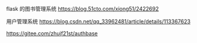 flask 的图书管理系统
https://blog.51cto.com/xiong51/2422692

用户管理系统
https://blog.csdn.net/qq_33962481/article/details/113367623


https://gitee.com/zhujf21st/authbase
